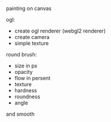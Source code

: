 painting on canvas

ogl:

- create ogl renderer (webgl2 renderer)
- create camera
- simple texture

round brush:

- size in px
- opacity
- flow in persent
- texture
- hardness
- roundness
- angle

and smooth
